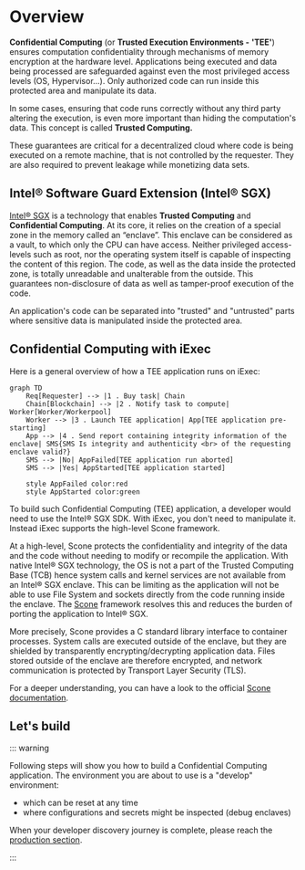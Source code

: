 # Overview

**Confidential Computing** (or **Trusted Execution Environments -** **'TEE'**)
ensures computation confidentiality through mechanisms of memory encryption at
the hardware level. Applications being executed and data being processed are
safeguarded against even the most privileged access levels (OS, Hypervisor...).
Only authorized code can run inside this protected area and manipulate its data.

In some cases, ensuring that code runs correctly without any third party
altering the execution, is even more important than hiding the computation's
data. This concept is called **Trusted Computing.**

These guarantees are critical for a decentralized cloud where code is being
executed on a remote machine, that is not controlled by the requester. They are
also required to prevent leakage while monetizing data sets.

## Intel® Software Guard Extension (Intel® SGX)

[Intel® SGX](https://software.intel.com/en-us/sgx) is a technology that enables
**Trusted Computing** and **Confidential Computing**. At its core, it relies on
the creation of a special zone in the memory called an “enclave”. This enclave
can be considered as a vault, to which only the CPU can have access. Neither
privileged access-levels such as root, nor the operating system itself is
capable of inspecting the content of this region. The code, as well as the data
inside the protected zone, is totally unreadable and unalterable from the
outside. This guarantees non-disclosure of data as well as tamper-proof
execution of the code.

An application's code can be separated into "trusted" and "untrusted" parts
where sensitive data is manipulated inside the protected area.

## Confidential Computing with iExec

Here is a general overview of how a TEE application runs on iExec:

```mermaid
graph TD
    Req[Requester] --> |1 . Buy task| Chain
    Chain[Blockchain] --> |2 . Notify task to compute| Worker[Worker/Workerpool]
    Worker --> |3 . Launch TEE application| App[TEE application pre-starting]
    App --> |4 . Send report containing integrity information of the enclave| SMS{SMS Is integrity and authenticity <br> of the requesting enclave valid?}
    SMS --> |No| AppFailed[TEE application run aborted]
    SMS --> |Yes| AppStarted[TEE application started]

    style AppFailed color:red
    style AppStarted color:green
```

To build such Confidential Computing (TEE) application, a developer would need
to use the Intel® SGX SDK. With iExec, you don't need to manipulate it. Instead
iExec supports the high-level Scone framework.

At a high-level, Scone protects the confidentiality and integrity of the data
and the code without needing to modify or recompile the application. With native
Intel® SGX technology, the OS is not a part of the Trusted Computing Base (TCB)
hence system calls and kernel services are not available from an Intel® SGX
enclave. This can be limiting as the application will not be able to use File
System and sockets directly from the code running inside the enclave. The
[Scone](https://scontain.com/) framework resolves this and reduces the burden of
porting the application to Intel® SGX.

More precisely, Scone provides a C standard library interface to container
processes. System calls are executed outside of the enclave, but they are
shielded by transparently encrypting/decrypting application data. Files stored
outside of the enclave are therefore encrypted, and network communication is
protected by Transport Layer Security (TLS).

For a deeper understanding, you can have a look to the official
[Scone documentation](https://sconedocs.github.io/).

## Let's build

::: warning

Following steps will show you how to build a Confidential Computing application.
The environment you are about to use is a "develop" environment:

- which can be reset at any time
- where configurations and secrets might be inspected (debug enclaves)

When your developer discovery journey is complete, please reach the
[production section](/guides/build-iapp/build-&-test#go-to-production).

:::
